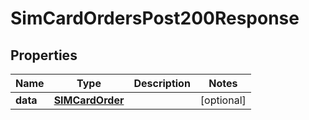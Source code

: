 

# SimCardOrdersPost200Response


## Properties

| Name | Type | Description | Notes |
|------------ | ------------- | ------------- | -------------|
|**data** | [**SIMCardOrder**](SIMCardOrder.md) |  |  [optional] |



